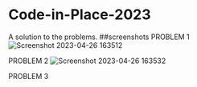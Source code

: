 # Code-in-Place-2023
A solution to the problems. 
##screenshots
PROBLEM 1
![Screenshot 2023-04-26 163512](https://user-images.githubusercontent.com/124860809/234569705-5db40867-ecec-416b-8854-2bed43b3f397.png)

PROBLEM 2
![Screenshot 2023-04-26 163532](https://user-images.githubusercontent.com/124860809/234569946-9b47fe07-1e9b-4fca-9eba-80eefd9d875f.png)

PROBLEM 3
